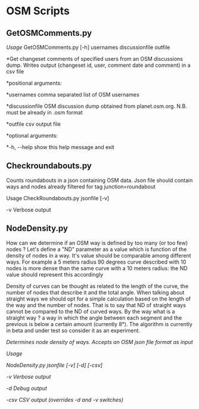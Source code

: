 # OSM Scripts
## GetOSMComments.py
*Usage*
GetOSMComments.py [-h] usernames discussionfile outfile

*Get changeset comments of specified users from an OSM discussions dump. Writes output (changeset id, user, comment date and comment) in a csv file

*positional arguments:

*usernames       comma separated list of OSM usernames

*discussionfile  OSM discussion dump obtained from planet.osm.org. N.B. must be already in .osm format

*outfile         csv output file

*optional arguments:

*-h, --help      show this help message and exit

## Checkroundabouts.py
Counts roundabouts in a json containing OSM data. Json file should contain ways and nodes already filtered for tag junction=roundabout

Usage
CheckRoundabouts.py jsonfile [-v]

-v  Verbose output

## NodeDensity.py
How can we determine if an OSM way is defined by too many (or too few) nodes ?
Let's define a "ND" parameter as a value which is function of the density of nodes in a way. It's value should be comparable among different ways. For example a 5 meters radius 90 degrees curve described with 10 nodes is more dense than the same curve with a 10 meters radius: the ND value should represent this accordingly

Density of curves can be thought as related to the length of the curve, the number of nodes that describe it and the total angle.
When talking about straight ways we should opt for a simple calculation based on the length of the way and the number of nodes.
That is to say that ND of straight ways cannot be compared to the ND of curved ways.
By the way what is a straight way ? a way in which the angle between each segment and the previous is below a certain amount (currently 8°).
The algorithm is currently in beta and under test so consider it as an experiment.

*Determines node density of ways. Accepts an OSM json file format as input*

*Usage*

*NodeDensity.py jsonfile [-v] [-d] [-csv]*

*-v    Verbose output*

*-d    Debug output*

*-csv  CSV output (overrides -d and -v switches)*
